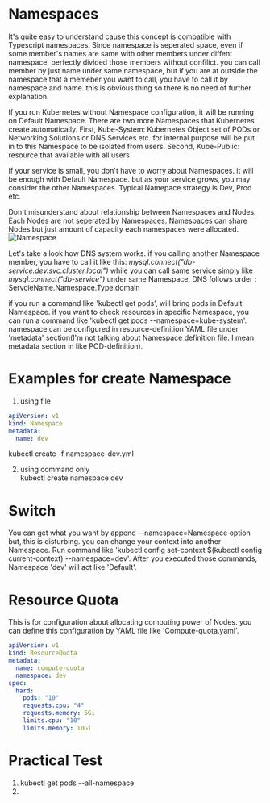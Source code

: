 # Namespaces
It's quite easy to understand cause this concept is compatible with Typescript namespaces. Since namespace is seperated space, 
even if some member's names are same with other members under diffent namespace, perfectly divided those members without confilict.
you can call member by just name under same namespace, but if you are at outside the namespace that a memeber you want to call, you have to call it by
namespace and name. this is obvious thing so there is no need of further explanation.

If you run Kubernetes without Namespace configuration, it will be running on Default Namespace. There are two more Namespaces that Kubernetes create automatically.
First, Kube-System: Kubernetes Object set of PODs or Networking Solutions or DNS Services etc. for internal purpose will be put in to this Namespace to be isolated from users.
Second, Kube-Public: resource that available with all users

If your service is small, you don't have to worry about Namespaces. it will be enough with Default Namespace. but as your service grows, you may consider the other Namespaces.
Typical Namepace strategy is Dev, Prod etc. 

Don't misunderstand about relationship between Namespaces and Nodes. Each Nodes are not seperated by Namespaces. Namespaces can share Nodes but just amount of capacity each namespaces were allocated.
![Namespace](https://user-images.githubusercontent.com/78771384/151840136-4f1de9d0-309b-483d-9c68-1b92c12e01d2.png)

Let's take a look how DNS system works. if you calling another Namespace member, you have to call it like this: *mysql.connect("db-service.dev.svc.cluster.local")*
while you can call same service simply like *mysql.connect("db-service")* under same Namespace. DNS follows order : ServcieName.Namespace.Type.domain

if you run a command like 'kubectl get pods', will bring pods in Default Namespace. if you want to check resources in specific Namespace, you can run a command like 'kubectl get pods --namespace=kube-system'.
namespace can be configured in resource-definition YAML file under 'metadata' section(I'm not talking about Namespace definition file. I mean metadata section in like POD-definition). 

# Examples for create Namespace
1. using file  
```YAML
apiVersion: v1
kind: Namespace
metadata:
  name: dev
```
kubectl create -f namespace-dev.yml  

2. using command only  
kubectl create namespace dev

# Switch
You can get what you want by append --namespace=Namespace option but, this is disturbing. you can change your context into another Namespace.
Run command like 'kubectl config set-context $(kubectl config current-context) --namespace=dev'. After you executed those commands, Namespace 'dev' will act like 'Default'.

# Resource Quota
This is for configuration about allocating computing power of Nodes. you can define this configuration by YAML file like 'Compute-quota.yaml'.
```YAML
apiVersion: v1
kind: ResourceQuota
metadata:
  name: compute-quota
  namespace: dev
spec:
  hard:
    pods: "10"
    requests.cpu: "4"
    requests.memory: 5Gi
    limits.cpu: "10"
    limits.memory: 10Gi
```

# Practical Test
1. kubectl get pods --all-namespace
2. 
